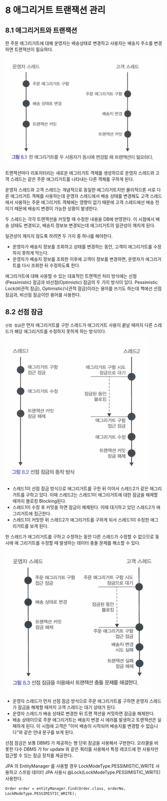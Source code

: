 # 8 애그리거트 트랜잭션 관리

## 8.1 애그리거트와 트랜잭션
한 주문 애그리거트에 대해 운영자는 배송상태로 변경하고 사용자는 배송지 주소를 변경하면 트랜잭션이 필요하다.

<img src="./그림 8.1.png">

트랜잭션마다 리포지터리는 새로운 애그리거트 객체를 생성하므로 운영자 스레드와 고객 스레드는 같은 주문 애그리거트를 나타내는 다른 객체를 구하게 된다.

운영자 스레드와 고객 스레드는 개념적으로 동일한 애그리거트지만 물리적으론 서로 다른 애그리거트 객체를 사용하는데 운영자 스레드에서 배송 상태를 변경해도 고객 스레드에서 사용하는 주문 애그리거트 객체에는 영향이 없기 때문에 고객 스레드에선 배송 전이기 때문에 배송지 변경이 가능한 상황이 발생한다.

두 스레드는 각각 트랜잭션을 커밋할 때 수정한 내용을 DB에 반영한다. 이 시점에서 배송 상태도 변경되고, 배송지 정보보 변경되는데 애그리거트의 일관성이 깨지게 된다.

일관성이 깨지지 않도록 하려면 두 가지 중 하나를 해야한다.
* 운영자가 배송지 정보를 조회하고 상태를 변경하는 동안, 고객이 애그리거트를 수정하지 못하게 막는다.
* 운영자가 배송지 정보를 조회한 이후에 고객이 정보를 변경하면, 운영자가 애그리거트를 다시 조회한 뒤 수정하도록 한다.

애그리거트에 대해 사용할 수 있는 대표적인 트랜잭션 처리 방식에는 선점(Pessimistic) 잠금과
비선점(Optimistic) 잠금의 두 가지 방식이 있다. Pessimistic Lock(비관적 잠금), Optimistic(낙관적 잠금)이라는 용어를 쓰기도 하는데 책에선 선점 잠금과, 비선점 잠금이란 용어를 사용한다.

## 8.2 선점 잠금
`선점 잠금`은 먼저 애그리거트를 구한 스레드가 애그리거트 사용이 끝날 때까지 다른 스레드가 해당 애그리거트를 수정하지 못하게 하는 방식이다.

<img src="./그림 8.2.png">

* 스레드1이 선점 잠금 방식으로 애그리거트를 구한 뒤 이어서 스레드2가 같은 애그리거트를 구하고 있다. 이때 스레드2는 스레드1이 애그리거트에 대한 잠금을 해제할 때까지 블로킹 Blocking된다.
* 스레드1이 수정 후 커밋을 하면 잠금이 해제된다. 이때 대기하고 있던 스레드2가 애그리거트에 접근한다.
* 스레드1이 커밋한 뒤 스레드2가 애그리거트를 구하게 되서 스레드1이 수정한 애그리거트를 보게 된다.

한 스레드가 애그리거트를 구하고 수정하는 동안 다른 스레드가 수정할 수 없으므로 동시에 애
그리거트를 수정할 때 발생하는 데이터 충돌 문제를 해소할 수 있다.

<img src="./그림 8.3.png">

* 운영자 스레드가 먼저 선점 잠금 방식으로 주문 애그리거트를 구하면 운영자 스레드가 잠금을
해제할 때까지 고객 스레드는 대기 상태가 된다.
* 운영자 스레드가 배송 상태로 변경한 뒤 트랜 잭션을 커밋하면 잠금을 해제한다.
* 배송 상태이므로 주문 애그리거트는 배송지 변경 시 에러를 발생하고 트랜잭션은 실패하게 된다. 이 시점에 고객은 "이미 배송이 시작되어 배송지를 변경할 수 없습니다"와 같은 안내 문구를 보게 된다.

선점 잠금은 보통 DBMS 가 제공하는 행 단위 잠금을 사용해서 구현한다. 오라클을 비롯한 다수 DBMS 가 for update 와 같은 쿼리를 사용해서 특정 레코드에 한 사용자만 접근할 수 있는 잠금 장치를 제공한다.

JPA 의 EntityManager 를 사용할 경우 LockModeType.PESSIMISTIC_WRITE 사용하고 스프링 데이터 JPA 사용시 @Lock(LockModeType.PESSIMISTIC_WRITE) 사용한다.
```
Order order = entityManager.find(Order.class, orderNo, LockModeType.PESSIMISTIC_WRITE);
```